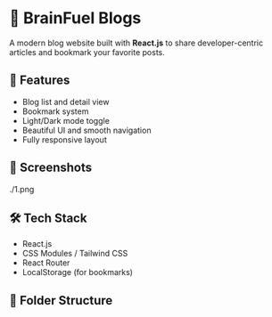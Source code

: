 # 🧠 BrainFuel Blogs

A modern blog website built with **React.js** to share developer-centric articles and bookmark your favorite posts.

## 🚀 Features
- Blog list and detail view
- Bookmark system
- Light/Dark mode toggle
- Beautiful UI and smooth navigation
- Fully responsive layout

## 📸 Screenshots
./1.png

## 🛠 Tech Stack
- React.js
- CSS Modules / Tailwind CSS
- React Router
- LocalStorage (for bookmarks)

## 📂 Folder Structure
